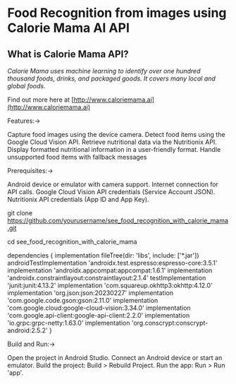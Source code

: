 # Food Recognition from images using Calorie Mama AI API

## What is Calorie Mama API?

*Calorie Mama uses machine learning to identify over one hundred thousand foods, drinks, and packaged goods. It covers many local and global foods.*

Find out more here at [http://www.caloriemama.ai](http://www.caloriemama.ai)

Features:->

Capture food images using the device camera.
Detect food items using the Google Cloud Vision API.
Retrieve nutritional data via the Nutritionix API.
Display formatted nutritional information in a user-friendly format.
Handle unsupported food items with fallback messages

Prerequisites:->

Android device or emulator with camera support.
Internet connection for API calls.
Google Cloud Vision API credentials (Service Account JSON).
Nutritionix API credentials (App ID and App Key).

git clone https://github.com/yourusername/see_food_recognition_with_calorie_mama.git

cd see_food_recognition_with_calorie_mama

dependencies {
    implementation fileTree(dir: 'libs', include: ['*.jar'])
    androidTestImplementation 'androidx.test.espresso:espresso-core:3.5.1'
    implementation 'androidx.appcompat:appcompat:1.6.1'
    implementation 'androidx.constraintlayout:constraintlayout:2.1.4'
    testImplementation 'junit:junit:4.13.2'
    implementation 'com.squareup.okhttp3:okhttp:4.12.0'
    implementation 'org.json:json:20230227'
    implementation 'com.google.code.gson:gson:2.11.0'
    implementation 'com.google.cloud:google-cloud-vision:3.34.0'
    implementation 'com.google.api-client:google-api-client:2.2.0'
    implementation 'io.grpc:grpc-netty:1.63.0'
    implementation 'org.conscrypt:conscrypt-android:2.5.2'
}


Build and Run:->

Open the project in Android Studio.
Connect an Android device or start an emulator.
Build the project: Build > Rebuild Project.
Run the app: Run > Run 'app'.
